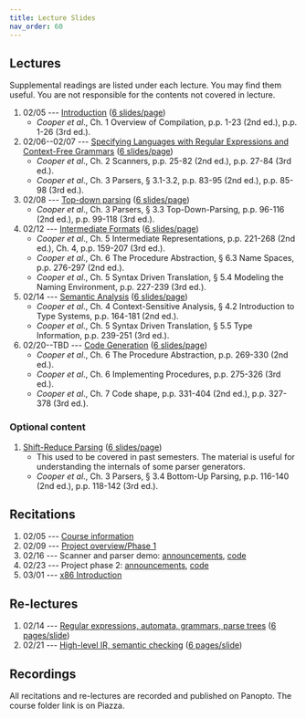 ```yaml
---
title: Lecture Slides
nav_order: 60
---
```


## Lectures

Supplemental readings are listed under each lecture. You may find them useful. You are not responsible for the contents not covered in lecture.

1. 02/05 --- [Introduction][l01] ([6 slides/page][l01-6])
    - _Cooper et al_., Ch. 1 Overview of Compilation, p.p. 1-23 (2nd ed.), p.p. 1-26 (3rd ed.).
1. 02/06--02/07 --- [Specifying Languages with Regular Expressions and Context-Free Grammars][l02] ([6 slides/page][l02-6])
    - _Cooper et al_., Ch. 2 Scanners, p.p. 25-82 (2nd ed.), p.p. 27-84 (3rd ed.).
    - _Cooper et al_., Ch. 3 Parsers, § 3.1-3.2, p.p. 83-95 (2nd ed.), p.p. 85-98 (3rd ed.).
1. 02/08 --- [Top-down parsing][l03] ([6 slides/page][l03-6])
    - _Cooper et al_., Ch. 3 Parsers, § 3.3 Top-Down-Parsing, p.p. 96-116 (2nd ed.), p.p. 99-118 (3rd ed.).
2. 02/12 --- [Intermediate Formats][l04] ([6 slides/page][l04-6])
    - _Cooper et al_., Ch. 5 Intermediate Representations, p.p. 221-268 (2nd ed.), Ch. 4, p.p. 159-207 (3rd ed.).
    - _Cooper et al_., Ch. 6 The Procedure Abstraction, § 6.3 Name Spaces, p.p. 276-297 (2nd ed.).
    - _Cooper et al_., Ch. 5 Syntax Driven Translation, § 5.4 Modeling the Naming Environment, p.p. 227-239 (3rd ed.).
3. 02/14 --- [Semantic Analysis][l05] ([6 slides/page][l05-6])
    - _Cooper et al_., Ch. 4 Context-Sensitive Analysis, § 4.2 Introduction to Type Systems, p.p. 164-181 (2nd ed.).
    - _Cooper et al_., Ch. 5 Syntax Driven Translation, § 5.5 Type Information, p.p. 239-251 (3rd ed.).
4. 02/20--TBD --- [Code Generation][l06] ([6 slides/page][l06-6])
    - _Cooper et al_., Ch. 6 The Procedure Abstraction, p.p. 269-330 (2nd ed.).
    - _Cooper et al_., Ch. 6 Implementing Procedures, p.p. 275-326 (3rd ed.).
    - _Cooper et al_., Ch. 7 Code shape, p.p. 331-404 (2nd ed.), p.p. 327-378 (3rd ed.).

### Optional content

1. [Shift-Reduce Parsing][lshift] ([6 slides/page][lshift-6])
    - This used to be covered in past semesters. The material is useful for understanding the internals of some parser generators.
    - _Cooper et al_., Ch. 3 Parsers, § 3.4 Bottom-Up Parsing, p.p. 116-140 (2nd ed.), p.p. 118-142 (3rd ed.).

[l01]: assets/documents/lectures/L01-Introduction.pdf
[l01-6]: assets/documents/lectures/L01-Introduction-6pages.pdf
[l02]: assets/documents/lectures/L02-RegularExpressionsAndGrammars.pdf
[l02-6]: assets/documents/lectures/L02-RegularExpressionsAndGrammars-6pages.pdf
[l03]: assets/documents/lectures/L03-TopDownParsing.pdf
[l03-6]: assets/documents/lectures/L03-TopDownParsing-6pages.pdf
[lshift]: assets/documents/lectures/L-ShiftReduceParsing.pdf
[lshift-6]: assets/documents/lectures/L-ShiftReduceParsing-6pages.pdf
[l04]: assets/documents/lectures/L04-IntermediateFormats.pdf
[l04-6]: assets/documents/lectures/L04-IntermediateFormats-6pages.pdf
[l05]: assets/documents/lectures/L05-SemanticAnalysis.pdf
[l05-6]: assets/documents/lectures/L05-SemanticAnalysis-6pages.pdf
[l06]: assets/documents/lectures/L06-CodeGeneration.pdf
[l06-6]: assets/documents/lectures/L06-CodeGeneration-6pages.pdf

[cooper]: https://mit.primo.exlibrisgroup.com/permalink/01MIT_INST/jp08pj/alma9935028392606761

## Recitations

1. 02/05 --- [Course information](assets/documents/recitations/course-information.pdf)
2. 02/09 --- [Project overview/Phase 1](assets/documents/recitations/r01-project-overview-phase1.pdf)
3. 02/16 --- Scanner and parser demo: [announcements](assets/documents/recitations/r02-scanner-parser.pdf), [code](https://github.com/6110-sp24/recitation2)
3. 02/23 --- Project phase 2: [announcements](assets/documents/recitations/r03-phase2.pdf), [code](https://github.com/6110-sp24/recitation3)
4. 03/01 --- [x86 Introduction](assets/documents/recitations/r04-x86-asm.pdf)

## Re-lectures

1. 02/14 --- [Regular expressions, automata, grammars, parse trees][rl-1] ([6 pages/slide][rl-1-6pages])
2. 02/21 --- [High-level IR, semantic checking][rl-2] ([6 pages/slide][rl-2-6pages])

[rl-1]: assets/documents/relectures/relecture-1.pdf
[rl-1-6pages]: assets/documents/relectures/relecture-1-6pages.pdf
[rl-2]: assets/documents/relectures/relecture-2.pdf
[rl-2-6pages]: assets/documents/relectures/relecture-2-6pages.pdf

## Recordings

All recitations and re-lectures are recorded and published on Panopto. The course folder link is on Piazza.